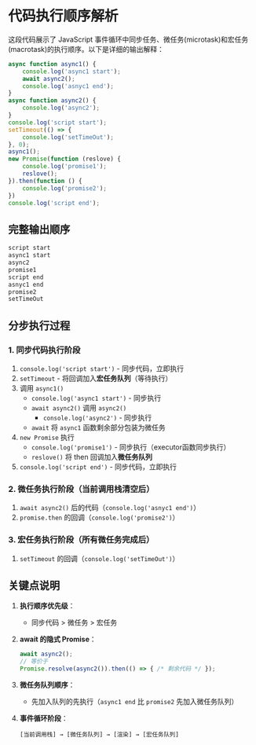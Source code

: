 # 代码执行顺序解析

这段代码展示了 JavaScript 事件循环中同步任务、微任务(microtask)和宏任务(macrotask)的执行顺序。以下是详细的输出解释：

```ts
async function async1() {
	console.log('async1 start');
	await async2();
	console.log('asnyc1 end');
}
async function async2() {
	console.log('async2');
}
console.log('script start');
setTimeout(() => {
	console.log('setTimeOut');
}, 0);
async1();
new Promise(function (reslove) {
	console.log('promise1');
	reslove();
}).then(function () {
	console.log('promise2');
})
console.log('script end');
```





## 完整输出顺序

```ts
script start
async1 start
async2
promise1
script end
asnyc1 end
promise2
setTimeOut
```

## 分步执行过程

### 1. 同步代码执行阶段

1. `console.log('script start')` - 同步代码，立即执行
2. `setTimeout` - 将回调加入**宏任务队列**（等待执行）
3. 调用 `async1()`
    - `console.log('async1 start')` - 同步执行
    - `await async2()` 调用 `async2()`
        - `console.log('async2')` - 同步执行
    - `await` 将 `async1` 函数剩余部分包装为微任务
4. `new Promise` 执行
    - `console.log('promise1')` - 同步执行（executor函数同步执行）
    - `reslove()` 将 then 回调加入**微任务队列**
5. `console.log('script end')` - 同步代码，立即执行

### 2. 微任务执行阶段（当前调用栈清空后）

1. `await async2()` 后的代码（`console.log('asnyc1 end')`）
2. `promise.then` 的回调（`console.log('promise2')`）

### 3. 宏任务执行阶段（所有微任务完成后）

1. `setTimeout` 的回调（`console.log('setTimeOut')`）

## 关键点说明

1. **执行顺序优先级**：

    - 同步代码 > 微任务 > 宏任务

2. **await 的隐式 Promise**：

    ```ts
    await async2();
    // 等价于
    Promise.resolve(async2()).then(() => { /* 剩余代码 */ });
    ```

3. **微任务队列顺序**：

    - 先加入队列的先执行（`async1 end` 比 `promise2` 先加入微任务队列）

4. **事件循环阶段**：

    ```
    [当前调用栈] → [微任务队列] → [渲染] → [宏任务队列]
    ```